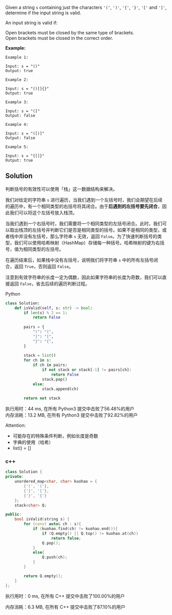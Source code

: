 Given a string ```s``` containing just the characters ```'('```, `')'`, `'{'`, `'}'`, `'['` and `']'`, determine if the input string is valid.

An input string is valid if:

Open brackets must be closed by the same type of brackets.  
Open brackets must be closed in the correct order.

**Example:**
```
Example 1:

Input: s = "()"
Output: true

Example 2:

Input: s = "()[]{}"
Output: true

Example 3:

Input: s = "(]"
Output: false

Example 4:

Input: s = "([)]"
Output: false

Example 5:

Input: s = "{[]}"
Output: true
```

## Solution
判断括号的有效性可以使用「栈」这一数据结构来解决。

我们对给定的字符串 `s` 进行遍历，当我们遇到一个左括号时，我们会期望在后续的遍历中，有一个相同类型的右括号将其闭合。由于**后遇到的左括号要先闭合**，因此我们可以将这个左括号放入栈顶。

当我们遇到一个右括号时，我们需要将一个相同类型的左括号闭合。此时，我们可以取出栈顶的左括号并判断它们是否是相同类型的括号。如果不是相同的类型，或者栈中并没有左括号，那么字符串 `s` 无效，返回 `False`。为了快速判断括号的类型，我们可以使用哈希映射（HashMap）存储每一种括号。哈希映射的键为右括号，值为相同类型的左括号。

在遍历结束后，如果栈中没有左括号，说明我们将字符串 `s` 中的所有左括号闭合，返回 `True`，否则返回 `False`。

注意到有效字符串的长度一定为偶数，因此如果字符串的长度为奇数，我们可以直接返回 ```False```，省去后续的遍历判断过程。

Python
```python
class Solution:
    def isValid(self, s: str) -> bool:
        if len(s) % 2 == 1:
            return False
        
        pairs = {
            ")": "(",
            "]": "[",
            "}": "{",
        }
        
        stack = list()
        for ch in s:
            if ch in pairs:
                if not stack or stack[-1] != pairs[ch]:
                    return False
                stack.pop()
            else:
                stack.append(ch)
        
        return not stack
```
执行用时：44 ms, 在所有 Python3 提交中击败了56.48%的用户  
内存消耗：13.2 MB, 在所有 Python3 提交中击败了92.82%的用户

Attention:
- 可能存在的特殊条件判断，例如长度是奇数
- 字典的使用（哈希）
- list() = []

### c++

```c++
class Solution {
private:
    unordered_map<char, char> kuohao = {
        {')', '('},
        {']', '['},
        {'}', '{'}
    };
    stack<char> Q;

public:
    bool isValid(string s) {
        for (const auto& ch : s){
            if (kuohao.find(ch) != kuohao.end()){
                if (Q.empty() || Q.top() != kuohao.at(ch))
                    return false;
				Q.pop();
            }
            else{
                Q.push(ch);
            }
        }

        return Q.empty();
    }
};
```

执行用时：0 ms, 在所有 C++ 提交中击败了100.00%的用户

内存消耗：6.3 MB, 在所有 C++ 提交中击败了87.10%的用户